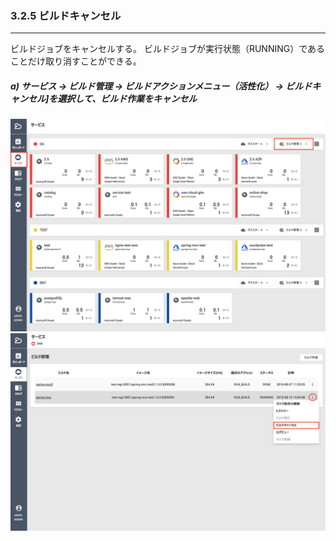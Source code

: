 ### 3.2.5 ビルドキャンセル

---

ビルドジョブをキャンセルする。 ビルドジョブが実行状態（RUNNING）であることだけ取り消すことができる。

##### **a\) サービス → ビルド管理 → ビルドアクションメニュー（活性化） → ビルドキャンセル]を選択して、ビルド作業をキャンセル**
![](/assets/JP/2.5/3.2.4_1.png)![](/assets/JP/2.5.4/3.2.5_2.png)
##### 



